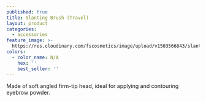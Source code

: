 ```yaml
---
published: true
title: Slanting Brush (Travel)
layout: product
categories:
  - accessories
feature_image: >-
  https://res.cloudinary.com/fscosmetics/image/upload/v1503566843/slantingBrush_travel.jpg
colors:
  - color_name: N/A
    hex: ''
    best_seller: ''
---
```

Made of soft angled firm-tip head, ideal for applying and contouring eyebrow powder.
